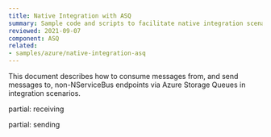 ```yaml
---
title: Native Integration with ASQ
summary: Sample code and scripts to facilitate native integration scenario's with Azure Storage Queues.
reviewed: 2021-09-07
component: ASQ
related:
- samples/azure/native-integration-asq
---
```



This document describes how to consume messages from, and send messages to, non-NServiceBus endpoints via Azure Storage Queues in integration scenarios.

partial: receiving

partial: sending